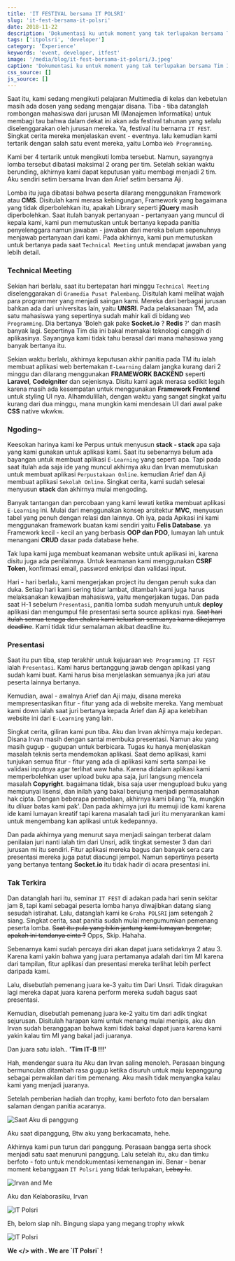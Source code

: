 ```yaml
---
title: 'IT FESTIVAL bersama IT POLSRI'
slug: 'it-fest-bersama-it-polsri'
date: 2018-11-22
description: 'Dokumentasi ku untuk moment yang tak terlupakan bersama Tim IT POLSRI.'
tags: ['itpolsri', 'developer']
category: 'Experience'
keywords: 'event, developer, itfest'
image: '/media/blog/it-fest-bersama-it-polsri/3.jpeg'
caption: 'Dokumentasi ku untuk moment yang tak terlupakan bersama Tim IT POLSRI.'
css_source: []
js_source: []
---
```


Saat itu, kami sedang mengikuti pelajaran Multimedia di kelas dan kebetulan masih ada dosen yang sedang mengajar disana. Tiba - tiba datanglah rombongan mahasiswa dari jurusan MI (Manajemen Informatika) untuk membagi tau bahwa dalam dekat ini akan ada festival tahunan yang selalu diselenggarakan oleh jurusan mereka. Ya, festival itu bernama `IT FEST`. Singkat cerita mereka menjelaskan event - eventnya. lalu kemudian kami tertarik dengan salah satu event mereka, yaitu Lomba `Web Programming`.

Kami ber 4 tertarik untuk mengikuti lomba tersebut. Namun, sayangnya lomba tersebut dibatasi maksimal 2 orang per tim. Setelah sekian waktu berunding, akhirnya kami dapat keputusan yaitu membagi menjadi 2 tim. Aku sendiri setim bersama Irvan dan Arief setim bersama Aji.

Lomba itu juga dibatasi bahwa peserta dilarang menggunakan Framework atau **CMS**. Disitulah kami merasa kebingungan, Framework yang bagaimana yang tidak diperbolehkan itu, apakah Library seperti **jQuery** masih diperbolehkan. Saat itulah banyak pertanyaan - pertanyaan yang muncul di kepala kami, kami pun memutuskan untuk bertanya kepada panitia penyelenggara namun jawaban - jawaban dari mereka belum sepenuhnya menjawab pertanyaan dari kami. Pada akhirnya, kami pun memutuskan untuk bertanya pada saat `Technical Meeting` untuk mendapat jawaban yang lebih detail.

### Technical Meeting
Sekian hari berlalu, saat itu bertepatan hari minggu `Technical Meeting` diselenggarakan di `Gramedia Pusat Palembang`. Disitulah kami melihat wajah para programmer yang menjadi saingan kami. Mereka dari berbagai jurusan bahkan ada dari universitas lain, yaitu **UNSRI**. Pada pelaksanaan TM, ada satu mahasiswa yang sepertinya sudah mahir kali di bidang `Web Programming`. Dia bertanya 'Boleh gak pake **Socket.io** ? **Redis** ?' dan masih banyak lagi. Sepertinya Tim dia ini bakal memakai teknologi canggih di aplikasinya. Sayangnya kami tidak tahu berasal dari mana mahasiswa yang banyak bertanya itu.

Sekian waktu berlalu, akhirnya keputusan akhir panitia pada TM itu ialah membuat aplikasi web bertemakan `E-Learning` dalam jangka kurang dari 2 minggu dan dilarang menggunakan **FRAMEWORK BACKEND** seperti **Laravel**, **Codeigniter** dan sejenisnya. Disitu kami agak merasa sedikit legah karena masih ada kesempatan untuk menggunakan **Framework Frontend** untuk styling UI nya. Alhamdulillah, dengan waktu yang sangat singkat yaitu kurang dari dua minggu, mana mungkin kami mendesain UI dari awal pake **CSS** native wkwkw.

### Ngoding~
Keesokan harinya kami ke Perpus untuk menyusun **stack - stack** apa saja yang kami gunakan untuk aplikasi kami. Saat itu sebenarnya belum ada bayangan untuk membuat aplikasi `E-Learning` yang seperti apa. Tapi pada saat itulah ada saja ide yang muncul akhirnya aku dan Irvan memutuskan untuk membuat aplikasi `Perpustakaan Online`. kemudian Arief dan Aji membuat aplikasi `Sekolah Online`. Singkat cerita, kami sudah selesai menyusun **stack** dan akhirnya mulai mengoding.

Banyak tantangan dan percobaan yang kami lewati ketika membuat aplikasi `E-Learning` ini. Mulai dari menggunakan konsep arsitektur **MVC**, menyusun tabel yang penuh dengan relasi dan lainnya. Oh iya, pada Apikasi ini kami menggunakan framework buatan kami sendiri yaitu **Felis Database**. ya Framework kecil - kecil an yang berbasis **OOP dan PDO**, lumayan lah untuk menangani **CRUD** dasar pada database hehe.

Tak lupa kami juga membuat keamanan website untuk aplikasi ini, karena disitu juga ada penilainnya. Untuk keamanan kami menggunakan **CSRF Token**, konfirmasi email, password enkripsi dan validasi input.

Hari - hari berlalu, kami mengerjakan project itu dengan penuh suka dan duka. Setiap hari kami sering tidur lambat, ditambah kami juga harus melaksanakan kewajiban mahasiswa, yaitu mengerjakan tugas. Dan pada saat H-1 sebelum `Presentasi`, panitia lomba sudah menyuruh untuk **deploy** aplikasi dan mengumpul file presentasi serta source aplikasi nya. <del>Saat hari itulah semua tenaga dan chakra kami keluarkan semuanya karna dikejarnya deadline</del>. Kami tidak tidur semalaman akibat deadline itu.

### Presentasi
Saat itu pun tiba, step terakhir untuk kejuaraan `Web Programming IT FEST` ialah `Presentasi`. Kami harus bertanggung jawab dengan aplikasi yang sudah kami buat. Kami harus bisa menjelaskan semuanya jika juri atau peserta lainnya bertanya.

Kemudian, awal - awalnya Arief dan Aji maju, disana mereka mempresentasikan fitur - fitur yang ada di website mereka. Yang membuat kami down ialah saat juri bertanya kepada Arief dan Aji apa kelebihan website ini dari `E-Learning` yang lain.

Singkat cerita, giliran kami pun tiba. Aku dan Irvan akhirnya maju kedepan. Disana Irvan masih dengan santai membuka presentasi. Namun aku yang masih gugup - gugupan untuk berbicara. Tugas ku hanya menjelaskan masalah teknis serta mendemokan aplikasi. Saat demo aplikasi, kami tunjukan semua fitur - fitur yang ada di aplikasi kami serta sampai ke validasi inputnya agar terlihat waw haha. Karena didalam aplikasi kami memperbolehkan user upload buku apa saja, juri langsung mencela masalah **Copyright**. bagaimana tidak, bisa saja user mengupload buku yang mempunyai lisensi, dan inilah yang bakal berujung menjadi permasalahan hak cipta. Dengan beberapa pembelaan, akhirnya kami bilang 'Ya, mungkin itu diluar batas kami pak'. Dan pada akhirnya juri itu memuji ide kami karena ide kami lumayan kreatif tapi karena masalah tadi juri itu menyarankan kami untuk mengembang kan aplikasi untuk kedepannya.

Dan pada akhirnya yang menurut saya menjadi saingan terberat dalam penilaian juri nanti ialah tim dari Unsri, adik tingkat semester 3 dan dari jurusan mi itu sendiri. Fitur aplikasi mereka bagus dan banyak sera cara presentasi mereka juga patut diacungi jempol. Namun sepertinya peserta yang bertanya tentang **Socket.io** itu tidak hadir di acara presentasi ini.

### Tak Terkira
Dan datanglah hari itu, seminar `IT FEST` di adakan pada hari senin sekitar jam 8, tapi kami sebagai peserta lomba hanya diwajibkan datang siang sesudah istirahat. Lalu, datanglah kami ke `Graha POLSRI` jam setengah 2 siang. Singkat cerita, saat panitia sudah mulai mengumumkan pemenang peserta lomba. <del>Saat itu pula yang bikin jantung kami lumayan bergetar, apakah ini tandanya cinta ?</del> Opps, Skip. Hahaha.

Sebenarnya kami sudah percaya diri akan dapat juara setidaknya 2 atau 3. Karena kami yakin bahwa yang juara pertamanya adalah dari tim MI karena dari tampilan, fitur aplikasi dan presentasi mereka terlihat lebih perfect daripada kami.

Lalu, disebutlah pemenang juara ke-3 yaitu tim Dari Unsri. Tidak diragukan lagi mereka dapat juara karena perform mereka sudah bagus saat presentasi.

Kemudian, disebutlah pemenang juara ke-2 yaitu tim dari adik tingkat sejurusan. Disitulah harapan kami untuk menang mulai menipis, aku dan Irvan sudah beranggapan bahwa kami tidak bakal dapat juara karena kami yakin kalau tim MI yang bakal jadi juaranya.

Dan juara satu ialah.. **'Tim IT-B !!!'**

Hah, mendengar suara itu Aku dan Irvan saling menoleh. Perasaan bingung bermunculan ditambah rasa gugup ketika disuruh untuk maju kepanggung sebagai perwakilan dari tim pemenang. Aku masih tidak menyangka kalau kami yang menjadi juaranya.

Setelah pemberian hadiah dan trophy, kami berfoto foto dan bersalam salaman dengan panitia acaranya.

<p class="text-xs-center"><img src="/media/blog/it-fest-bersama-it-polsri/4.jpeg" alt="Saat Aku di panggung" /></p>
<p class="text-xs-center">Aku saat dipanggung, Btw aku yang berkacamata, hehe.</p>

Akhirnya kami pun turun dari panggung. Perasaan bangga serta shock menjadi satu saat menuruni panggung. Lalu setelah itu, aku dan timku berfoto - foto untuk mendokumentasi kemenangan ini. Benar - benar moment kebanggaan `IT Polsri` yang tidak terlupakan, <del>Lebay lu</del>.

<p class="text-xs-center"><img src="/media/blog/it-fest-bersama-it-polsri/1.jpeg" alt="Irvan and Me" /></p>
<p class="text-xs-center">Aku dan Kelaborasiku, Irvan</p>

<p class="text-xs-center"><img src="/media/blog/it-fest-bersama-it-polsri/2.jpeg" alt="IT Polsri" /></p>
<p class="text-xs-center">Eh, belom siap nih. Bingung siapa yang megang trophy wkwk
<p class="text-xs-center"><img src="/media/blog/it-fest-bersama-it-polsri/3.jpeg" alt="IT Polsri" /></p>
<p class="text-xs-center"><b>We &lt;/&gt; with <i class="em em-heart"></i>. We are `IT Polsri` !</p>
